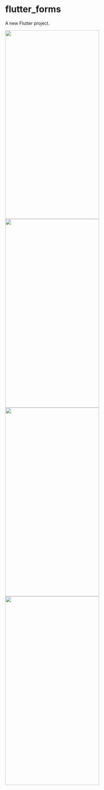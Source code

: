 # flutter_forms

A new Flutter project.

<img src='https://user-images.githubusercontent.com/23060888/174045911-82f3c027-b20a-41fd-b8dc-a1a9a15a621e.png' width='300px' height='600px'>
<img src='https://user-images.githubusercontent.com/23060888/174045903-3a329bfd-fec2-4c0a-b0cd-af204af8ea67.png' width='300px' height='600px'>
<img src='https://user-images.githubusercontent.com/23060888/174045897-cf61d1fe-10de-41c5-a192-35822d6aa2f7.png' width='300px' height='600px'>
<img src='https://user-images.githubusercontent.com/23060888/174045889-f5c35d90-9383-48c0-83b4-513fe3c9efdf.png' width='300px' height='600px'>
